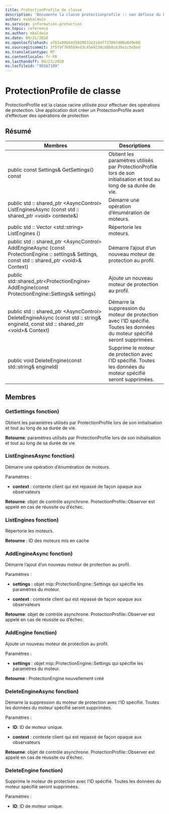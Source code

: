 ```yaml
---
title: ProtectionProfile de classe
description: 'Documente la classe protectionprofile :: non définie du kit de développement logiciel (SDK) Microsoft Information Protection (MIP).'
author: msmbaldwin
ms.service: information-protection
ms.topic: reference
ms.author: mbaldwin
ms.date: 09/21/2020
ms.openlocfilehash: a783a90b64d5829632e2104ff2706fd86a0d9e68
ms.sourcegitcommit: 3f5f9f7695b9ed3c45e9230cd8b8cb39a1c5a5ed
ms.translationtype: MT
ms.contentlocale: fr-FR
ms.lasthandoff: 09/23/2020
ms.locfileid: "95567109"
---
```

# <a name="class-protectionprofile"></a>ProtectionProfile de classe 
ProtectionProfile est la classe racine utilisée pour effectuer des opérations de protection.
Une application doit créer un ProtectionProfile avant d’effectuer des opérations de protection
  
## <a name="summary"></a>Résumé
 Membres                        | Descriptions                                
--------------------------------|---------------------------------------------
public const Settings& GetSettings() const  |  Obtient les paramètres utilisés par ProtectionProfile lors de son initialisation et tout au long de sa durée de vie.
public std :: shared_ptr \<AsyncControl\> ListEnginesAsync (const std :: shared_ptr \<void\> contexte&)  |  Démarre une opération d’énumération de moteurs.
public std :: Vector \<std::string\> ListEngines ()  |  Répertorie les moteurs.
public std :: shared_ptr \<AsyncControl\> AddEngineAsync (const ProtectionEngine :: settings& Settings, const std :: shared_ptr \<void\>& Context)  |  Démarre l’ajout d’un nouveau moteur de protection au profil.
public std::shared_ptr\<ProtectionEngine\> AddEngine(const ProtectionEngine::Settings& settings)  |  Ajoute un nouveau moteur de protection au profil.
public std :: shared_ptr \<AsyncControl\> DeleteEngineAsync (const std :: string& engineId, const std :: shared_ptr \<void\>& Context)  |  Démarre la suppression du moteur de protection avec l’ID spécifié. Toutes les données du moteur spécifié seront supprimées.
public void DeleteEngine(const std::string& engineId)  |  Supprime le moteur de protection avec l’ID spécifié. Toutes les données du moteur spécifié seront supprimées.
  
## <a name="members"></a>Membres
  
### <a name="getsettings-function"></a>GetSettings fonction)
Obtient les paramètres utilisés par ProtectionProfile lors de son initialisation et tout au long de sa durée de vie.

  
**Retourne**: paramètres utilisés par ProtectionProfile lors de son initialisation et tout au long de sa durée de vie
  
### <a name="listenginesasync-function"></a>ListEnginesAsync fonction)
Démarre une opération d’énumération de moteurs.

Paramètres :  
* **context** : contexte client qui est repassé de façon opaque aux observateurs



  
**Retourne**: objet de contrôle asynchrone.
ProtectionProfile::Observer est appelé en cas de réussite ou d’échec.
  
### <a name="listengines-function"></a>ListEngines fonction)
Répertorie les moteurs.

  
**Retourne** : ID des moteurs mis en cache
  
### <a name="addengineasync-function"></a>AddEngineAsync fonction)
Démarre l’ajout d’un nouveau moteur de protection au profil.

Paramètres :  
* **settings** : objet mip::ProtectionEngine::Settings qui spécifie les paramètres du moteur. 


* **context** : contexte client qui est repassé de façon opaque aux observateurs



  
**Retourne**: objet de contrôle asynchrone.
ProtectionProfile::Observer est appelé en cas de réussite ou d’échec.
  
### <a name="addengine-function"></a>AddEngine fonction)
Ajoute un nouveau moteur de protection au profil.

Paramètres :  
* **settings** : objet mip::ProtectionEngine::Settings qui spécifie les paramètres du moteur.



  
**Retourne** : ProtectionEngine nouvellement créé
  
### <a name="deleteengineasync-function"></a>DeleteEngineAsync fonction)
Démarre la suppression du moteur de protection avec l’ID spécifié. Toutes les données du moteur spécifié seront supprimées.

Paramètres :  
* **ID**: ID de moteur unique. 


* **context** : contexte client qui est repassé de façon opaque aux observateurs



  
**Retourne**: objet de contrôle asynchrone.
ProtectionProfile::Observer est appelé en cas de réussite ou d’échec.
  
### <a name="deleteengine-function"></a>DeleteEngine fonction)
Supprime le moteur de protection avec l’ID spécifié. Toutes les données du moteur spécifié seront supprimées.

Paramètres :  
* **ID**: ID de moteur unique.

